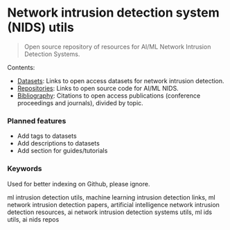 # Network intrusion detection system (NIDS) utils

> Open source repository of resources for AI/ML Network Intrusion Detection Systems.

Contents:
- [Datasets](datasets/): Links to open access datasets for network intrusion detection.
- [Repositories](repositories/): Links to open source code for AI/ML NIDS.
- [Bibliography](bibliography/): Citations to open access publications (conference proceedings and journals), divided by topic.


### Planned features

- Add tags to datasets
- Add descriptions to datasets
- Add section for guides/tutorials

### Keywords

Used for better indexing on Github, please ignore.

ml intrusion detection utils, machine learning intrusion detection links, ml network intrusion detection papers, artificial intelligence network intrusion detection resources, ai network intrusion detection systems utils, ml ids utils, ai nids repos
